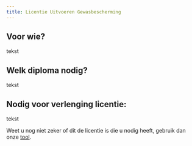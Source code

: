 ```yaml
---
title: Licentie Uitvoeren Gewasbescherming
---
```

## Voor wie?

tekst



## Welk diploma nodig?

tekst



## Nodig voor verlenging licentie:

tekst



Weet u nog niet zeker of dit de licentie is die u nodig heeft, gebruik dan onze [tool](/licenties/welke-licentie-heb-ik-nodig).
